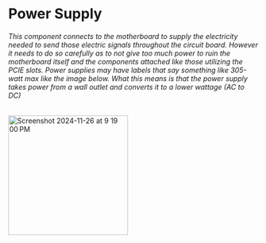 # Power Supply
###### This component connects to the motherboard to supply the electricity needed to send those electric signals throughout the circuit board. However it needs to do so carefully as to not give too much power to ruin the motherboard itself and the components attached like those utilizing the PCIE slots. Power supplies may have labels that say something like 305-watt max like the image below. What this means is that the power supply takes power from a wall outlet and converts it to a lower wattage (*AC to DC*)

<img width="241" alt="Screenshot 2024-11-26 at 9 19 00 PM" src="https://github.com/user-attachments/assets/881b358f-299a-45f1-ab3e-a8e223b4749a">
